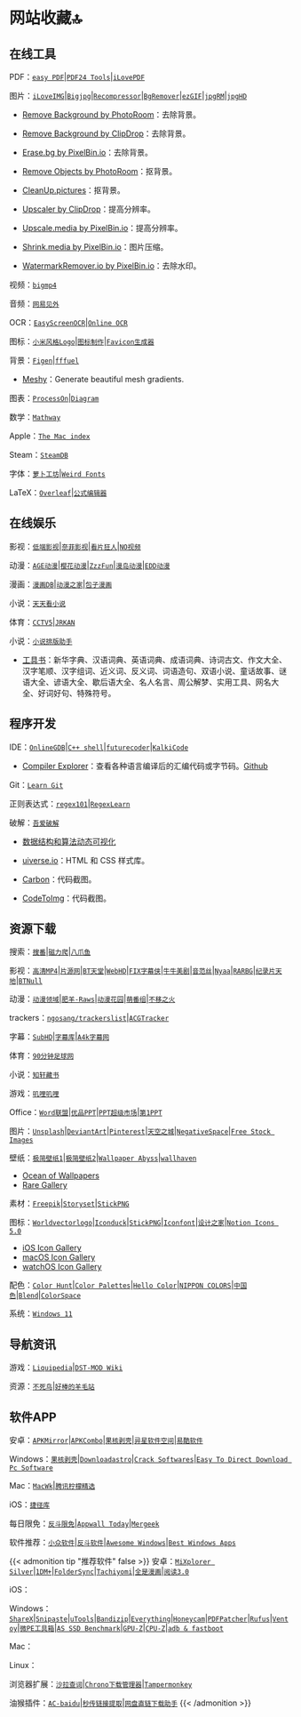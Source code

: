 # 网站收藏🔝


<!--more-->

## 在线工具

<!-- <div style="line-height: 28px; display: flex;">
    <div style="flex: 0 0 auto;">PDF：</div>
    <div style="flex: 1 1 auto;">
        <button onclick="window.open('https://easypdf.com/cn/')">easy PDF</button>
        <button onclick="window.open('https://tools.pdf24.org/zh/')">PDF24 Tools</button>
        <button onclick="window.open('https://www.ilovepdf.com/zh-cn')">iLovePDF</button>
    </div>
</div>

<div style="line-height: 28px; display: flex;">
    <div style="flex: 0 0 auto;">图片：</div>
    <div style="flex: 1 1 auto;">
        <button onclick="window.open('https://www.iloveimg.com/zh-cn')">iLoveIMG</button>
        <button onclick="window.open('https://bigjpg.com/')">Bigjpg</button>
        <button onclick="window.open('https://zh.recompressor.com/')">Recompressor</button>
        <button onclick="window.open('https://www.aigei.com/bgremover')">BgRemover</button>
        <button onclick="window.open('https://ezgif.com/')">ezGIF</button>
        <button onclick="window.open('https://jpgrm.com/')">jpgRM</button>
        <button onclick="window.open('https://jpghd.com/')">jpgHD</button>
    </div>
</div> -->

PDF：[`easy PDF`](https://easypdf.com/cn/)|[`PDF24 Tools`](https://tools.pdf24.org/zh/)|[`iLovePDF`](https://www.ilovepdf.com/zh-cn)

图片：[`iLoveIMG`](https://www.iloveimg.com/zh-cn)|[`Bigjpg`](https://bigjpg.com/)|[`Recompressor`](https://zh.recompressor.com/)|[`BgRemover`](https://www.aigei.com/bgremover)|[`ezGIF`](https://ezgif.com/)|[`jpgRM`](https://jpgrm.com/)|[`jpgHD`](https://jpghd.com/)

- [Remove Background by PhotoRoom](https://www.photoroom.com/background-remover/)：去除背景。
- [Remove Background by ClipDrop](https://clipdrop.co/remove-background)：去除背景。
- [Erase.bg by PixelBin.io](https://www.erase.bg/)：去除背景。

- [Remove Objects by PhotoRoom](https://www.photoroom.com/tools/remove-object-from-photo/)：抠背景。
- [CleanUp.pictures](https://cleanup.pictures/)：抠背景。

- [Upscaler by ClipDrop](https://clipdrop.co/image-upscaler)：提高分辨率。
- [Upscale.media by PixelBin.io](https://www.upscale.media/)：提高分辨率。

- [Shrink.media by PixelBin.io](https://www.shrink.media/)：图片压缩。

- [WatermarkRemover.io by PixelBin.io](https://www.watermarkremover.io/)：去除水印。

视频：[`bigmp4`](https://bigmp4.com/)

音频：[`网易见外`](tps://jianwai.youdao.com/)

OCR：[`EasyScreenOCR`](https://online.easyscreenocr.com/ZH)|[`Online OCR`](https://www.onlineocr.net/zh_hans/)

图标：[`小米风格Logo`](https://mi-logo.lvwzhen.com/)|[`图标制作`](https://geticon.cn/)|[`Favicon生成器`](https://realfavicongenerator.net/)

背景：[`Figen`](https://figen.cc/)|[`fffuel`](https://fffuel.co/)

- [Meshy](https://meshgradient.in/)：Generate beautiful mesh gradients.

图表：[`ProcessOn`](https://processon.com/)|[`Diagram`](https://app.diagrams.net/)

数学：[`Mathway`](https://www.mathway.com/zh/BasicMath)

Apple：[`The Mac index`](https://themacindex.com/)

Steam：[`SteamDB`](https://steamdb.info/)

字体：[`萝卜工坊`](http://www.beautifulcarrot.com/)|[`Weird Fonts`](https://beizhedenglong.github.io/weird-fonts/)

LaTeX：[`Overleaf`](https://cn.overleaf.com/)|[`公式编辑器`](https://www.latexlive.com/)

## 在线娱乐

影视：[`低端影视`](https://ddrk.me/)|[`奈菲影视`](/www.nfmovies.com/)|[`看片狂人`](https://www.kpkuang.com/)|[`NO视频`](https://www.novipnoad.com/)

动漫：[`AGE动漫`](http://www.age.tv/)|[`樱花动漫`](https://www.yhdmp.cc/)|[`ZzzFun`](http://www.zzzfun.com/)|[`漫岛动漫`](https://www.mandao.tv/)|[`EDD动漫`](https://www.edddm.com/)

漫画：[`漫画DB`](https://www.manhuadb.com/)|[`动漫之家`](https://www.dmzj.com/)|[`包子漫画`](https://www.baozimh.com/)

小说：[`天天看小说`](https://www.ttkan.co/)

体育：[`CCTV5`](https://tv.cctv.com/live/cctv5/)|[`JRKAN`](http://jrkankan.com/)

小说：[`小说排版助手`](https://vvsolo.github.io/)

- [工具书](http://www.shubang.net/)：新华字典、汉语词典、英语词典、成语词典、诗词古文、作文大全、汉字笔顺、汉字组词、近义词、反义词、词语造句、双语小说、童话故事、谜语大全、谚语大全、歇后语大全、名人名言、周公解梦、实用工具、网名大全、好词好句、特殊符号。

## 程序开发

IDE：[`OnlineGDB`](https://www.onlinegdb.com/)|[`C++ shell`](http://cpp.sh/)|[`futurecoder`](https://github.com/alexmojaki/futurecoder)|[`KalkiCode`](https://kalkicode.com/online-code)

- [Compiler Explorer](https://godbolt.org/)：查看各种语言编译后的汇编代码或字节码。[Github](https://github.com/compiler-explorer/compiler-explorer)

Git：[`Learn Git`](https://learngitbranching.js.org/?locale=zh_CN)

正则表达式：[`regex101`](https://regex101.com/)|[`RegexLearn`](https://regexlearn.com/)

破解：[`吾爱破解`](https://www.52pojie.cn/)

- [数据结构和算法动态可视化](https://visualgo.net/zh)

- [uiverse.io](https://uiverse.io/)：HTML 和 CSS 样式库。

- [Carbon](https://carbon.now.sh/)：代码截图。

- [CodeToImg](https://codetoimg.com/)：代码截图。

## 资源下载

搜索：[`搜番`](https://sofan.icu/)|[`磁力爬`](https://www.cilipa.com/)|[`八爪鱼`](https://磁搜.com/)

影视：[`高清MP4`](https://www.mp4fan.org/)|[`片源网`](http://pianyuan.org/)|[`BT天堂`](https://www.bt-tt.com/)|[`WebHD`](https://webhd.cc/)|[`FIX字幕侠`](https://www.zimuxia.cn/)|[`牛牛美剧`](http://www.nnmeiju.com/)|[`音范丝`](https://www.yinfans.net/)|[`Nyaa`](https://nyaa.si/)|[`RARBG`](https://rarbg.to/)|[`纪录片天地`](http://www.jlpcn.net/)|[`BTNull`](https://www.btnull.org/)

动漫：[`动漫领域`](https://dmly.me/)|[`肥羊-Raws`](https://fy-raws.org/resource_lists/)|[`动漫花园`](https://share.dmhy.org/)|[`萌番组`](https://bangumi.moe/)|[`不移之火`](https://www.byzhihuo.com/)

trackers：[`ngosang/trackerslist`](https://github.com/ngosang/trackerslist)|[`ACGTracker`](http://acgtracker.com/)

字幕：[`SubHD`](https://subhd.tv/)|[`字幕库`](http://zimuku.org/)|[`A4k字幕网`](https://www.a4k.net/)

体育：[`90分钟足球网`](http://90oo.com/)

小说：[`知轩藏书`](http://zxcs.me/)

游戏：[`叽哩叽哩`](https://www.jiligamefun.com/)

Office：[`Word联盟`](http://www.wordlm.com/)|[`优品PPT`](https://www.ypppt.com)|[`PPT超级市场`](https://ppt.sotary.com)|[`第1PPT`](http://www.1ppt.com)

图片：[`Unsplash`](https://unsplash.com)|[`DeviantArt`](https://www.deviantart.com)|[`Pinterest`](https://www.pinterest.com)|[`天空之城`](https://www.skypixel.com/)|[`NegativeSpace`](https://negativespace.co/)|[`Free Stock Images`](https://www.freestockimages.ru/)

壁纸：[`极简壁纸1`](https://bz.zzzmh.cn/index)|[`极简壁纸2`](http://www.jijianzy.com/bz/)|[`Wallpaper Abyss`](https://wall.alphacoders.com/)|[`wallhaven`](https://wallhaven.cc/)

- [Ocean of Wallpapers](https://oceanofwallpapers.com/)
- [Rare Gallery](https://rare-gallery.com/)

素材：[`Freepik`](https://www.freepik.com)|[`Storyset`](https://storyset.com/)|[`StickPNG`](https://www.stickpng.com/)

图标：[`Worldvectorlogo`](https://worldvectorlogo.com/zh)|[`Iconduck`](https://iconduck.com/)|[`StickPNG`](https://www.stickpng.com/)|[`Iconfont`](https://www.iconfont.cn/)|[`设计之家`](https://www.sj33.cn/sc/)|[`Notion Icons 5.0`](https://notionv5.vyshnav.xyz/)

- [iOS Icon Gallery](https://www.iosicongallery.com/)
- [macOS Icon Gallery](https://www.macosicongallery.com/)
- [watchOS Icon Gallery](https://www.watchosicongallery.com/)

配色：[`Color Hunt`](https://colorhunt.co/)|[`Color Palettes`](https://colorpalettes.net/)|[`Hello Color`](https://jxnblk.github.io/hello-color/)|[`NIPPON COLORS`](https://nipponcolors.com/)|[`中国色`](http://zhongguose.com/)|[`Blend`](http://colinkeany.com/blend/)|[`ColorSpace`](https://mycolor.space/)

系统：[`Windows 11`](https://www.microsoft.com/zh-cn/software-download/windows11)

## 导航资讯

游戏：[`Liquipedia`](https://liquipedia.net/)|[`DST-MOD Wiki`](https://wiki.flapi.cn/doku.php)

资源：[`不死鸟`](https://iao.su/)|[`好棒的羊毛站`](https://wohaobang.cn/)

## 软件APP

安卓：[`APKMirror`](https://www.apkmirror.com/)|[`APKCombo`](https://apkcombo.com/zh/)|[`果核剥壳`](https://www.ghpym.com/)|[`异星软件空间`](https://www.yxssp.com/)|[`易酷软件`](https://www.yikurj.com/)

Windows：[`果核剥壳`](https://www.ghpym.com/)|[`Downloadastro`](https://zh.downloadastro.com/)|[`Crack Softwares`](https://multisoftwares.com/)|[`Easy To Direct Download Pc Software`](https://up4pc.com/)

Mac：[`MacWk`](https://macwk.com/)|[`腾讯柠檬精选`](https://lemon.qq.com/lab/)

iOS：[`捷径库`](https://jiejingku.net/)

每日限免：[`反斗限免`](http://free.apprcn.com/)|[`Appwall Today`](https://appwall.today/)|[`Mergeek`](https://mergeek.com/free/apps)

软件推荐：[`小众软件`](https://www.appinn.com/)|[`反斗软件`](http://www.apprcn.com/)|[`Awesome Windows`](https://github.com/Awesome-Windows/Awesome/blob/master/README-cn.md)|[`Best Windows Apps`](https://github.com/stackia/best-windows-apps)

{{< admonition tip "推荐软件" false >}}
安卓：[`MiXplorer Silver`](https://play.google.com/store/apps/details?id=com.mixplorer.silver)|[`1DM+`](https://play.google.com/store/apps/details?id=idm.internet.download.manager.plus)|[`FolderSync`](https://play.google.com/store/apps/details?id=dk.tacit.android.foldersync.lite)|[`Tachiyomi`](https://github.com/tachiyomiorg/tachiyomi)|[`全是漫画`](https://github.com/hongchacha/cartoon)|[`阅读3.0`](https://github.com/gedoor/legado)

iOS：

Windows：[`ShareX`](https://getsharex.com/)|[`Snipaste`](https://zh.snipaste.com/)|[`uTools`](https://u.tools/)|[`Bandizip`](https://www.bandisoft.com/bandizip/)|[`Everything`](https://www.voidtools.com/zh-cn/)|[`Honeycam`](https://www.bandisoft.com/honeycam/)|[`PDFPatcher`](https://github.com/wmjordan/PDFPatcher)|[`Rufus`](https://github.com/pbatard/rufus)|[`Ventoy`](https://github.com/ventoy/Ventoy)|[`微PE工具箱`](https://www.wepe.com.cn/)|[`AS SSD Benchmark`](https://www.alex-is.de/PHP/fusion/downloads.php?cat_id=4&download_id=9)|[`GPU-Z`](https://www.techpowerup.com/gpuz/)|[`CPU-Z`](https://www.cpuid.com/softwares/cpu-z.html)|[`adb & fastboot`](https://developer.android.com/studio/releases/platform-tools)

Mac：

Linux：

浏览器扩展：[`沙拉查词`](https://chrome.google.com/webstore/detail/%E6%B2%99%E6%8B%89%E6%9F%A5%E8%AF%8D-%E8%81%9A%E5%90%88%E8%AF%8D%E5%85%B8%E5%88%92%E8%AF%8D%E7%BF%BB%E8%AF%91/cdonnmffkdaoajfknoeeecmchibpmkmg?hl=cn)|[`Chrono下载管理器`](https://chrome.google.com/webstore/detail/chrono-download-manager/mciiogijehkdemklbdcbfkefimifhecn?hl=cn)|[`Tampermonkey`](https://chrome.google.com/webstore/detail/tampermonkey/dhdgffkkebhmkfjojejmpbldmpobfkfo?hl=cn)

油猴插件：[`AC-baidu`](https://greasyfork.org/zh-CN/scripts/14178-ac-baidu-%E9%87%8D%E5%AE%9A%E5%90%91%E4%BC%98%E5%8C%96%E7%99%BE%E5%BA%A6%E6%90%9C%E7%8B%97%E8%B0%B7%E6%AD%8C%E5%BF%85%E5%BA%94%E6%90%9C%E7%B4%A2-favicon-%E5%8F%8C%E5%88%97)|[`秒传链接提取`](https://greasyfork.org/zh-CN/scripts/424574-%E7%A7%92%E4%BC%A0%E9%93%BE%E6%8E%A5%E6%8F%90%E5%8F%96)|[`网盘直链下载助手`](https://greasyfork.org/zh-CN/scripts/436446-%E7%BD%91%E7%9B%98%E7%9B%B4%E9%93%BE%E4%B8%8B%E8%BD%BD%E5%8A%A9%E6%89%8B)
{{< /admonition >}}

